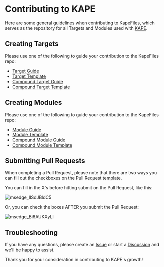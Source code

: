 # Contributing to KAPE

Here are some general guidelines when contributing to KapeFiles, which serves as the repository for all Targets and Modules used with [KAPE](https://www.kroll.com/en/services/cyber-risk/incident-response-litigation-support/kroll-artifact-parser-extractor-kape).

## Creating Targets

Please use one of the following to guide your contribution to the KapeFiles repo:

* [Target Guide](https://github.com/EricZimmerman/KapeFiles/blob/master/Targets/TargetGuide.guide)
* [Target Template](https://github.com/EricZimmerman/KapeFiles/blob/master/Targets/TargetTemplate.template)
* [Compound Target Guide](https://github.com/EricZimmerman/KapeFiles/blob/master/Targets/CompoundTargetGuide.guide)
* [Compound Target Template](https://github.com/EricZimmerman/KapeFiles/blob/master/Targets/CompoundTargetTemplate.template)

## Creating Modules

Please use one of the following to guide your contribution to the KapeFiles repo:

* [Module Guide](https://github.com/EricZimmerman/KapeFiles/blob/master/Modules/ModuleGuide.guide)
* [Module Template](https://github.com/EricZimmerman/KapeFiles/blob/master/Modules/ModuleTemplate.template)
* [Compound Module Guide](https://github.com/EricZimmerman/KapeFiles/blob/master/Modules/CompoundModuleGuide.guide)
* [Compound Module Template](https://github.com/EricZimmerman/KapeFiles/blob/master/Modules/CompoundModuleTemplate.template)

## Submitting Pull Requests

When completing a Pull Request, please note that there are two ways you can fill out the checkboxes on the Pull Request template. 

You can fill in the X's before hitting submit on the Pull Request, like this:

![msedge_IlSdJBldC5](https://user-images.githubusercontent.com/36825567/167129563-83d616f3-2222-47fd-b067-7d51cc57aedd.gif)

Or, you can check the boxes AFTER you submit the Pull Request:

![msedge_Bi6AUKXyLI](https://user-images.githubusercontent.com/36825567/167129637-976f7a08-4c41-4ae8-8d50-c7a16cebc79f.gif)

## Troubleshooting

If you have any questions, please create an [Issue](https://github.com/EricZimmerman/KapeFiles/issues) or start a [Discussion](https://github.com/EricZimmerman/KapeFiles/discussions) and we'll be happy to assist.

Thank you for your consideration in contributing to KAPE's growth!
